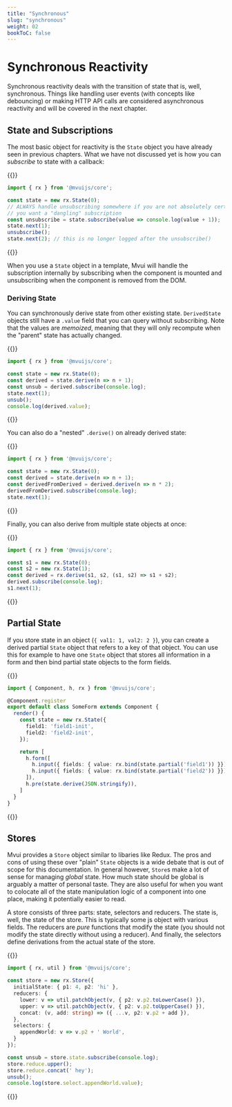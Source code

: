 ```yaml
---
title: "Synchronous"
slug: "synchronous"
weight: 02
bookToC: false
---
```


# Synchronous Reactivity

Synchronous reactivity deals with the transition of state that is, well,
synchronous. Things like handling user events (with concepts like debouncing) or making
HTTP API calls are considered asynchronous reactivity and will be covered in the next
chapter.

## State and Subscriptions

The most basic object for reactivity is the `State` object you have already seen in
previous chapters. What we have not discussed yet is how you can *subscribe* to state with
a callback:

{{<codeview>}}
```typescript
import { rx } from '@mvuijs/core';

const state = new rx.State(0);
// ALWAYS handle unsubscribing somewhere if you are not absolutely certain that
// you want a "dangling" subscription
const unsubscribe = state.subscribe(value => console.log(value + 1));
state.next(1);
unsubscribe();
state.next(2); // this is no longer logged after the unsubscribe()
```
{{</codeview>}}

When you use a `State` object in a template, Mvui will handle the subscription internally
by subscribing when the component is mounted and unsubscribing when the component is
removed from the DOM.

### Deriving State

You can synchronously derive state from other existing state. `DerivedState` objects still
have a `.value` field that you can query without subscribing. Note that the values are
*memoized*, meaning that they will only recompute when the "parent" state has actually
changed.

{{<codeview>}}
```typescript
import { rx } from '@mvuijs/core';

const state = new rx.State(0);
const derived = state.derive(n => n + 1);
const unsub = derived.subscribe(console.log);
state.next(1);
unsub();
console.log(derived.value);
```
{{</codeview>}}

You can also do a "nested" `.derive()` on already derived state:

{{<codeview>}}
```typescript
import { rx } from '@mvuijs/core';

const state = new rx.State(0);
const derived = state.derive(n => n + 1);
const derivedFromDerived = derived.derive(n => n * 2);
derivedFromDerived.subscribe(console.log);
state.next(1);
```
{{</codeview>}}

Finally, you can also derive from multiple state objects at once:

{{<codeview>}}
```typescript
import { rx } from '@mvuijs/core';

const s1 = new rx.State(0);
const s2 = new rx.State(1);
const derived = rx.derive(s1, s2, (s1, s2) => s1 + s2);
derived.subscribe(console.log);
s1.next(1);
```
{{</codeview>}}

## Partial State

If you store state in an object (`{ val1: 1, val2: 2 }`), you can create a derived partial
`State` object that refers to a key of that object. You can use this for example to have
one `State` object that stores all information in a form and then bind partial state
objects to the form fields.

{{<codeview>}}
```typescript
import { Component, h, rx } from '@mvuijs/core';

@Component.register
export default class SomeForm extends Component {
  render() {
    const state = new rx.State({
      field1: 'field1-init',
      field2: 'field2-init',
    });

    return [
      h.form([
        h.input({ fields: { value: rx.bind(state.partial('field1')) }}),
        h.input({ fields: { value: rx.bind(state.partial('field2')) }}),
      ]),
      h.pre(state.derive(JSON.stringify)),
    ]
  }
}
```
{{</codeview>}}

## Stores

Mvui provides a `Store` object similar to libaries like Redux. The pros and cons of using
these over "plain" `State` objects is a wide debate that is out of scope for this
documentation. In general however, `Store`s make a lot of sense for managing *global*
state. How much state should be global is arguably a matter of personal taste. They are
also useful for when you want to colocate all of the state manipulation logic of a
component into one place, making it potentially easier to read.

A store consists of three parts: state, selectors and reducers. The state is, well, the
state of the store. This is typically some js object with various fields. The reducers are
*pure* functions that modify the state (you should not modify the state directly without
using a reducer). And finally, the selectors define derivations from the actual state of
the store.

{{<codeview output-height="100px">}}
```typescript
import { rx, util } from '@mvuijs/core';

const store = new rx.Store({
  initialState: { p1: 4, p2: 'hi' },
  reducers: {
    lower: v => util.patchObject(v, { p2: v.p2.toLowerCase() }),
    upper: v => util.patchObject(v, { p2: v.p2.toUpperCase() }),
    concat: (v, add: string) => ({ ...v, p2: v.p2 + add }),
  },
  selectors: {
    appendWorld: v => v.p2 + ' World',
  }
});

const unsub = store.state.subscribe(console.log);
store.reduce.upper();
store.reduce.concat(' hey');
unsub();
console.log(store.select.appendWorld.value);
```
{{</codeview>}}
